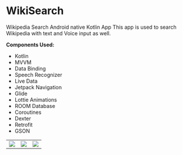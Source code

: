 # WikiSearch

Wikipedia Search Android native Kotlin App
This app is used to search Wikipedia with text and Voice input as well.

 **Components Used:**   
 - Kotlin   
 - MVVM   
 - Data Binding   
 - Speech Recognizer  
 - Live Data   
 - Jetpack Navigation    
 - Glide   
 - Lottie Animations   
 - ROOM Database   
 - Coroutines   
 - Dexter    
 - Retrofit    
 - GSON
 
 <table style="width:100%">
  <tr>
    <td><img src="https://github.com/MayankChowdhary/WikiSearch/blob/master/ScreenShots/ScreenShot1.jpg" >
</td>
    <td><img src="https://github.com/MayankChowdhary/WikiSearch/blob/master/ScreenShots/ScreenShot2.jpg" >
</td>
    <td><img src="https://github.com/MayankChowdhary/WikiSearch/blob/master/ScreenShots/ScreenShot3.jpg" >
</td>
</tr>
</table>

  
